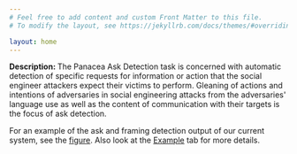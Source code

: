 ```yaml
---
# Feel free to add content and custom Front Matter to this file.
# To modify the layout, see https://jekyllrb.com/docs/themes/#overriding-theme-defaults

layout: home
---
```

<b>Description: </b>The Panacea Ask Detection task is concerned with automatic detection of specific requests for information or action that the social engineer attackers expect their victims to perform. Gleaning of actions and intentions of adversaries in social engineering attacks from the adversaries' language use as well as the content of communication with their targets is the focus of ask detection.

For an example of the ask and framing detection output of our current system, see the <a href="https://social-threats.github.io/panacea-ask-detection/images/ask_framing_detection_example.jpeg">figure</a>. Also look at the <a href="https://social-threats.github.io/panacea-ask-detection/example/">Example</a> tab for more details.
